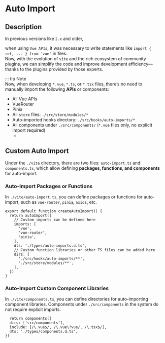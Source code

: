 # Auto Import  

## Description  
In previous versions like `2.x` and older,  

when using `Vue APIs`, it was necessary to write statements like `import { ref, ... } from 'vue'` in files.  
Now, with the evolution of `vite` and the rich ecosystem of community plugins, we can simplify the code and improve development efficiency—thanks to the plugins provided by those experts.  

::: tip Note  
Now, when developing `*.vue`, `*.ts`, or `*.tsx` files, there’s no need to manually import the following **APIs** or components:  

- All Vue APIs  
- VueRouter  
- Pinia  
- All `store` files: `./src/store/modules/*`  
- Auto-imported hooks directory: `./src/hooks/auto-imports/*`  
- All components under `./src/components/` (`*.vue` files only, no explicit import required)  
:::  

## Custom Auto Import  

Under the `./vite` directory, there are two files: `auto-import.ts` and `components.ts`, which allow defining **packages, functions, and components** for auto-import.  

### Auto-Import Packages or Functions  

In `./vite/auto-import.ts`, you can define packages or functions for auto-import, such as `vue-router`, `pinia`, `axios`, etc.  

```ts{3-8,10-14}  
export default function createAutoImport() {  
  return autoImport({  
    // Custom imports can be defined here  
    imports: [  
      'vue',  
      'vue-router',  
      'pinia',  
    ],  
    dts: './types/auto-imports.d.ts',  
    // Custom function libraries or other TS files can be added here  
    dirs: [  
      './src/hooks/auto-imports/**',  
      './src/store/modules/**',  
    ],  
  })  
}  
```  

### Auto-Import Custom Component Libraries  

In `./vite/components.ts`, you can define directories for auto-importing component libraries. Components under `./src/components` in the system do not require explicit imports.  

```ts{2}  
  return components({  
  dirs: ['src/components'],  
  include: [/\.vue$/, /\.vue\?vue/, /\.tsx$/],  
  dts: './types/components.d.ts',  
})  
```